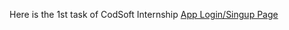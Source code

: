 Here is the 1st task of CodSoft Internship [App Login/Singup Page](https://www.figma.com/file/RSLCg1bkoZC9YaV9DeisSE/kitChen-Canvas?type=design&node-id=0%3A1&mode=design&t=eg7hygVdCakZKUea-1)
